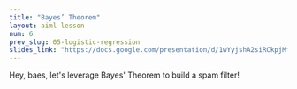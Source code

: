 ```yaml
---
title: "Bayes’ Theorem"
layout: aiml-lesson
num: 6
prev_slug: 05-logistic-regression
slides_link: "https://docs.google.com/presentation/d/1wYyjshA2siRCkpjMfWf--jDrYkTZCmI5Ttl_0JterHg/"
---
```


Hey, baes, let's leverage Bayes' Theorem to build a spam filter!